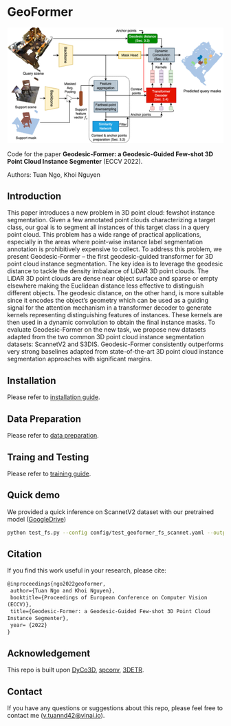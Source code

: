 # GeoFormer
![overview](figs/arch.png)

Code for the paper **Geodesic-Former: a Geodesic-Guided Few-shot 3D Point Cloud Instance Segmenter** (ECCV 2022).

Authors: Tuan Ngo, Khoi Nguyen

## Introduction
This paper introduces a new problem in 3D point cloud: fewshot instance segmentation. Given a few annotated point clouds characterizing a target class, our goal is to segment all instances of this target class in a query point cloud. This problem has a wide range of practical applications, especially in the areas where point-wise instance label segmentation annotation is prohibitively expensive to collect. To address this problem, we present Geodesic-Former – the first geodesic-guided transformer for 3D point cloud instance segmentation. The key idea is to leverage the geodesic distance to tackle the density imbalance of LiDAR 3D point clouds. The LiDAR 3D point clouds are dense near object surface and sparse or empty elsewhere making the Euclidean distance less effective to distinguish different objects. The geodesic distance, on the other hand, is more suitable since it encodes the object’s geometry which can be used as a guiding signal for the attention mechanism in a transformer decoder to generate kernels representing distinguishing features of instances. These kernels are then used in a dynamic convolution to obtain the final instance masks. To evaluate Geodesic-Former on the new task, we propose new datasets adapted from the two common 3D point cloud instance segmentation datasets: ScannetV2 and S3DIS. Geodesic-Former consistently outperforms very strong baselines adapted from state-of-the-art 3D point cloud instance segmentation approaches with significant margins.

## Installation
Please refer to [installation guide](docs/INSTALL.md).

## Data Preparation
Please refer to [data preparation](docs/DATA_PREPARATION.md).

## Traing and Testing
Please refer to [training guide](docs/TRAIN.md).

## Quick demo

We provided a quick inference on ScannetV2 dataset with our pretrained model ([GoogleDrive](https://drive.google.com/file/d/1HFr2F2YwtitbrblwtKknO5Vuo4xNswXG/view?usp=sharing))

```bash
python test_fs.py --config config/test_geoformer_fs_scannet.yaml --output_path results/test --resume pretrains/best_fs_geoformer_scannet_fold0.pth
```

## Citation
If you find this work useful in your research, please cite:
```
@inproceedings{ngo2022geoformer,
 author={Tuan Ngo and Khoi Nguyen},
 booktitle={Proceedings of European Conference on Computer Vision (ECCV)},
 title={Geodesic-Former: a Geodesic-Guided Few-shot 3D Point Cloud Instance Segmenter},
 year= {2022}
}
```

## Acknowledgement
This repo is built upon [DyCo3D](https://github.com/aim-uofa/DyCo3D), [spconv](https://github.com/traveller59/spconv), [3DETR](https://github.com/facebookresearch/3detr). 

## Contact
If you have any questions or suggestions about this repo, please feel free to contact me (v.tuannd42@vinai.io).